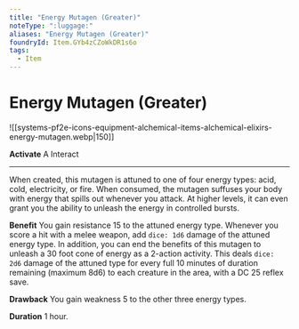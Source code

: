 ```yaml
---
title: "Energy Mutagen (Greater)"
noteType: ":luggage:"
aliases: "Energy Mutagen (Greater)"
foundryId: Item.GYb4zCZoWkDR1s6o
tags:
  - Item
---
```


# Energy Mutagen (Greater)
![[systems-pf2e-icons-equipment-alchemical-items-alchemical-elixirs-energy-mutagen.webp|150]]

**Activate** A Interact

* * *

When created, this mutagen is attuned to one of four energy types: acid, cold, electricity, or fire. When consumed, the mutagen suffuses your body with energy that spills out whenever you attack. At higher levels, it can even grant you the ability to unleash the energy in controlled bursts.

**Benefit** You gain resistance 15 to the attuned energy type. Whenever you score a hit with a melee weapon, add `dice: 1d6` damage of the attuned energy type. In addition, you can end the benefits of this mutagen to unleash a 30 foot cone of energy as a 2-action activity. This deals `dice: 2d6` damage of the attuned type for every full 10 minutes of duration remaining (maximum 8d6) to each creature in the area, with a DC 25 reflex save.

**Drawback** You gain weakness 5 to the other three energy types.

**Duration** 1 hour.


